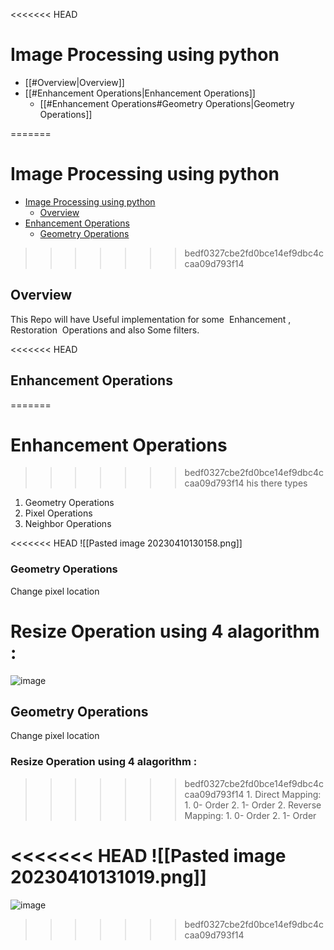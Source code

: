 <<<<<<< HEAD
# Image Processing using python

- [[#Overview|Overview]]
- [[#Enhancement Operations|Enhancement Operations]]
	- [[#Enhancement Operations#Geometry Operations|Geometry Operations]]


=======
<!-- TOC --><a name="image-processing-using-python"></a>
# Image Processing using python

<!-- TOC start (generated with https://github.com/derlin/bitdowntoc) -->

- [Image Processing using python](#image-processing-using-python)
  * [Overview](#overview)
- [Enhancement Operations](#enhancement-operations)
  * [Geometry Operations](#geometry-operations)
    

<!-- TOC end -->

<!-- TOC --><a name="overview"></a>
>>>>>>> bedf0327cbe2fd0bce14ef9dbc4ccaa09d793f14
## Overview

This Repo will have Useful implementation for some  Enhancement , Restoration  Operations and also Some filters.


<<<<<<< HEAD
## Enhancement Operations
=======
<!-- TOC --><a name="enhancement-operations"></a>
# Enhancement Operations
>>>>>>> bedf0327cbe2fd0bce14ef9dbc4ccaa09d793f14
his there types

1. Geometry Operations
2. Pixel Operations
3. Neighbor Operations

<<<<<<< HEAD
![[Pasted image 20230410130158.png]]

### Geometry Operations
Change pixel location

Resize Operation using 4 alagorithm :
=======
![image](https://user-images.githubusercontent.com/83607474/230892268-b909b1d9-cff6-471d-aeca-9dc8a5618944.png)

<!-- TOC --><a name="geometry-operations"></a>
## Geometry Operations
Change pixel location

<!-- TOC --><a name="resize-operation-using-4-alagorithm-"></a>
### Resize Operation using 4 alagorithm :
>>>>>>> bedf0327cbe2fd0bce14ef9dbc4ccaa09d793f14
	1. Direct Mapping:
		1. 0- Order
		2. 1- Order
	2. Reverse Mapping:
		1. 0- Order
		2. 1- Order


<<<<<<< HEAD
![[Pasted image 20230410131019.png]]
=======
![image](https://user-images.githubusercontent.com/83607474/230892187-7f949b8c-3396-466b-919f-f5ecab947572.png)
>>>>>>> bedf0327cbe2fd0bce14ef9dbc4ccaa09d793f14












